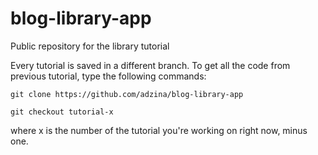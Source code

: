 # blog-library-app
Public repository for the library tutorial

Every tutorial is saved in a different branch. To get all the code from previous tutorial, type the following commands:

```git clone https://github.com/adzina/blog-library-app```

```git checkout tutorial-x```

where x is the number of the tutorial you're working on right now, minus one.